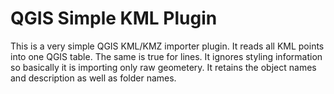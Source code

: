 # QGIS Simple KML Plugin

This is a very simple QGIS KML/KMZ importer plugin. It reads all KML points into one QGIS table. The same is true for lines. It ignores styling information so basically it is importing only raw geometery. It retains the object names and description as well as folder names.
